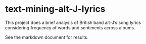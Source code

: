 # text-mining-alt-J-lyrics

This project does a brief analysis of British band alt-J’s song lyrics considering frequency of words and sentiments across albums.

See the markdown document for results.
